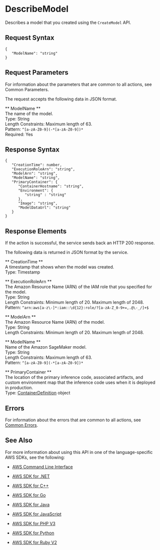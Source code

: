 # DescribeModel<a name="API_DescribeModel"></a>

Describes a model that you created using the `CreateModel` API\.

## Request Syntax<a name="API_DescribeModel_RequestSyntax"></a>

```
{
   "ModelName": "string"
}
```

## Request Parameters<a name="API_DescribeModel_RequestParameters"></a>

For information about the parameters that are common to all actions, see Common Parameters\.

The request accepts the following data in JSON format\.

 ** ModelName **   
The name of the model\.  
Type: String  
Length Constraints: Maximum length of 63\.  
Pattern: `^[a-zA-Z0-9](-*[a-zA-Z0-9])*`   
Required: Yes

## Response Syntax<a name="API_DescribeModel_ResponseSyntax"></a>

```
{
   "CreationTime": number,
   "ExecutionRoleArn": "string",
   "ModelArn": "string",
   "ModelName": "string",
   "PrimaryContainer": { 
      "ContainerHostname": "string",
      "Environment": { 
         "string" : "string" 
      },
      "Image": "string",
      "ModelDataUrl": "string"
   }
}
```

## Response Elements<a name="API_DescribeModel_ResponseElements"></a>

If the action is successful, the service sends back an HTTP 200 response\.

The following data is returned in JSON format by the service\.

 ** CreationTime **   
A timestamp that shows when the model was created\.  
Type: Timestamp

 ** ExecutionRoleArn **   
The Amazon Resource Name \(ARN\) of the IAM role that you specified for the model\.  
Type: String  
Length Constraints: Minimum length of 20\. Maximum length of 2048\.  
Pattern: `^arn:aws[a-z\-]*:iam::\d{12}:role/?[a-zA-Z_0-9+=,.@\-_/]+$` 

 ** ModelArn **   
The Amazon Resource Name \(ARN\) of the model\.  
Type: String  
Length Constraints: Minimum length of 20\. Maximum length of 2048\.

 ** ModelName **   
Name of the Amazon SageMaker model\.  
Type: String  
Length Constraints: Maximum length of 63\.  
Pattern: `^[a-zA-Z0-9](-*[a-zA-Z0-9])*` 

 ** PrimaryContainer **   
The location of the primary inference code, associated artifacts, and custom environment map that the inference code uses when it is deployed in production\.   
Type: [ContainerDefinition](API_ContainerDefinition.md) object

## Errors<a name="API_DescribeModel_Errors"></a>

For information about the errors that are common to all actions, see [Common Errors](CommonErrors.md)\.

## See Also<a name="API_DescribeModel_SeeAlso"></a>

For more information about using this API in one of the language\-specific AWS SDKs, see the following:

+  [AWS Command Line Interface](http://docs.aws.amazon.com/goto/aws-cli/sagemaker-2017-07-24/DescribeModel) 

+  [AWS SDK for \.NET](http://docs.aws.amazon.com/goto/DotNetSDKV3/sagemaker-2017-07-24/DescribeModel) 

+  [AWS SDK for C\+\+](http://docs.aws.amazon.com/goto/SdkForCpp/sagemaker-2017-07-24/DescribeModel) 

+  [AWS SDK for Go](http://docs.aws.amazon.com/goto/SdkForGoV1/sagemaker-2017-07-24/DescribeModel) 

+  [AWS SDK for Java](http://docs.aws.amazon.com/goto/SdkForJava/sagemaker-2017-07-24/DescribeModel) 

+  [AWS SDK for JavaScript](http://docs.aws.amazon.com/goto/AWSJavaScriptSDK/sagemaker-2017-07-24/DescribeModel) 

+  [AWS SDK for PHP V3](http://docs.aws.amazon.com/goto/SdkForPHPV3/sagemaker-2017-07-24/DescribeModel) 

+  [AWS SDK for Python](http://docs.aws.amazon.com/goto/boto3/sagemaker-2017-07-24/DescribeModel) 

+  [AWS SDK for Ruby V2](http://docs.aws.amazon.com/goto/SdkForRubyV2/sagemaker-2017-07-24/DescribeModel) 
